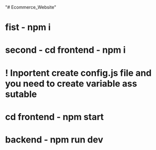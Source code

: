 "# Ecommerce_Website"
# fist - npm i
# second - cd frontend - npm i
# ! Inportent create config.js file and you need to create variable ass sutable
# cd frontend - npm start
# backend - npm run dev

